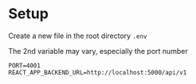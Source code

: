 # Setup

Create a new file in the root directory `.env`

The 2nd variable may vary, especially the port number

```
PORT=4001
REACT_APP_BACKEND_URL=http://localhost:5000/api/v1
```
